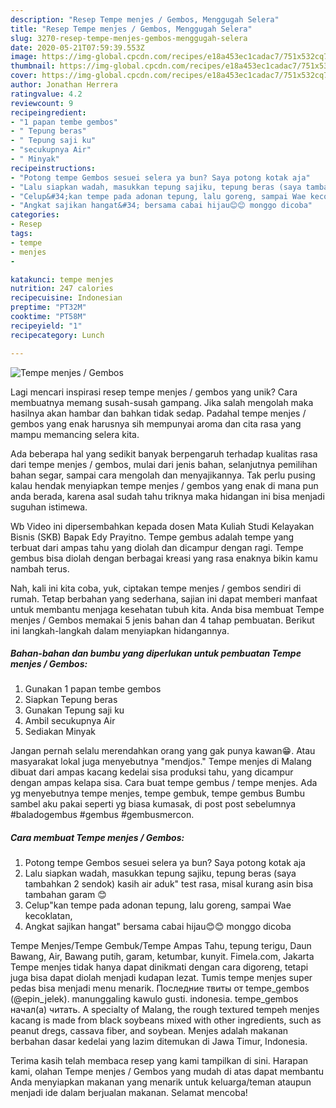 ```yaml
---
description: "Resep Tempe menjes / Gembos, Menggugah Selera"
title: "Resep Tempe menjes / Gembos, Menggugah Selera"
slug: 3270-resep-tempe-menjes-gembos-menggugah-selera
date: 2020-05-21T07:59:39.553Z
image: https://img-global.cpcdn.com/recipes/e18a453ec1cadac7/751x532cq70/tempe-menjes-gembos-foto-resep-utama.jpg
thumbnail: https://img-global.cpcdn.com/recipes/e18a453ec1cadac7/751x532cq70/tempe-menjes-gembos-foto-resep-utama.jpg
cover: https://img-global.cpcdn.com/recipes/e18a453ec1cadac7/751x532cq70/tempe-menjes-gembos-foto-resep-utama.jpg
author: Jonathan Herrera
ratingvalue: 4.2
reviewcount: 9
recipeingredient:
- "1 papan tembe gembos"
- " Tepung beras"
- " Tepung saji ku"
- "secukupnya Air"
- " Minyak"
recipeinstructions:
- "Potong tempe Gembos sesuei selera ya bun? Saya potong kotak aja"
- "Lalu siapkan wadah, masukkan tepung sajiku, tepung beras (saya tambahkan 2 sendok) kasih air aduk&#34; test rasa, misal kurang asin bisa tambahan garam 😊"
- "Celup&#34;kan tempe pada adonan tepung, lalu goreng, sampai Wae kecoklatan,"
- "Angkat sajikan hangat&#34; bersama cabai hijau😊😊 monggo dicoba"
categories:
- Resep
tags:
- tempe
- menjes
- 

katakunci: tempe menjes  
nutrition: 247 calories
recipecuisine: Indonesian
preptime: "PT32M"
cooktime: "PT58M"
recipeyield: "1"
recipecategory: Lunch

---
```



![Tempe menjes / Gembos](https://img-global.cpcdn.com/recipes/e18a453ec1cadac7/751x532cq70/tempe-menjes-gembos-foto-resep-utama.jpg)

Lagi mencari inspirasi resep tempe menjes / gembos yang unik? Cara membuatnya memang susah-susah gampang. Jika salah mengolah maka hasilnya akan hambar dan bahkan tidak sedap. Padahal tempe menjes / gembos yang enak harusnya sih mempunyai aroma dan cita rasa yang mampu memancing selera kita.

Ada beberapa hal yang sedikit banyak berpengaruh terhadap kualitas rasa dari tempe menjes / gembos, mulai dari jenis bahan, selanjutnya pemilihan bahan segar, sampai cara mengolah dan menyajikannya. Tak perlu pusing kalau hendak menyiapkan tempe menjes / gembos yang enak di mana pun anda berada, karena asal sudah tahu triknya maka hidangan ini bisa menjadi suguhan istimewa.

Wb Video ini dipersembahkan kepada dosen Mata Kuliah Studi Kelayakan Bisnis (SKB) Bapak Edy Prayitno. Tempe gembus adalah tempe yang terbuat dari ampas tahu yang diolah dan dicampur dengan ragi. Tempe gembus bisa diolah dengan berbagai kreasi yang rasa enaknya bikin kamu nambah terus.


Nah, kali ini kita coba, yuk, ciptakan tempe menjes / gembos sendiri di rumah. Tetap berbahan yang sederhana, sajian ini dapat memberi manfaat untuk membantu menjaga kesehatan tubuh kita. Anda bisa membuat Tempe menjes / Gembos memakai 5 jenis bahan dan 4 tahap pembuatan. Berikut ini langkah-langkah dalam menyiapkan hidangannya.

<!--inarticleads1-->

##### Bahan-bahan dan bumbu yang diperlukan untuk pembuatan Tempe menjes / Gembos:

1. Gunakan 1 papan tembe gembos
1. Siapkan  Tepung beras
1. Gunakan  Tepung saji ku
1. Ambil secukupnya Air
1. Sediakan  Minyak


Jangan pernah selalu merendahkan orang yang gak punya kawan😁. Atau masyarakat lokal juga menyebutnya &#34;mendjos.&#34; Tempe menjes di Malang dibuat dari ampas kacang kedelai sisa produksi tahu, yang dicampur dengan ampas kelapa sisa. Cara buat tempe gembus / tempe menjes. Ada yg menyebutnya tempe menjes, tempe gembuk, tempe gembus Bumbu sambel aku pakai seperti yg biasa kumasak, di post post sebelumnya #baladogembus #gembus #gembusmercon. 

<!--inarticleads2-->

##### Cara membuat Tempe menjes / Gembos:

1. Potong tempe Gembos sesuei selera ya bun? Saya potong kotak aja
1. Lalu siapkan wadah, masukkan tepung sajiku, tepung beras (saya tambahkan 2 sendok) kasih air aduk&#34; test rasa, misal kurang asin bisa tambahan garam 😊
1. Celup&#34;kan tempe pada adonan tepung, lalu goreng, sampai Wae kecoklatan,
1. Angkat sajikan hangat&#34; bersama cabai hijau😊😊 monggo dicoba


Tempe Menjes/Tempe Gembuk/Tempe Ampas Tahu, tepung terigu, Daun Bawang, Air, Bawang putih, garam, ketumbar, kunyit. Fimela.com, Jakarta Tempe menjes tidak hanya dapat dinikmati dengan cara digoreng, tetapi juga bisa dapat diolah menjadi kudapan lezat. Tumis tempe menjes super pedas bisa menjadi menu menarik. Последние твиты от tempe_gembos (@epin_jelek). manunggaling kawulo gusti. indonesia. tempe_gembos начал(а) читать. A specialty of Malang, the rough textured tempeh menjes kacang is made from black soybeans mixed with other ingredients, such as peanut dregs, cassava fiber, and soybean. Menjes adalah makanan berbahan dasar kedelai yang lazim ditemukan di Jawa Timur, Indonesia. 

Terima kasih telah membaca resep yang kami tampilkan di sini. Harapan kami, olahan Tempe menjes / Gembos yang mudah di atas dapat membantu Anda menyiapkan makanan yang menarik untuk keluarga/teman ataupun menjadi ide dalam berjualan makanan. Selamat mencoba!
